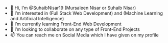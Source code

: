 - 👋 Hi, I’m @SuhaibNisar19 (Mursaleen Nisar or Suhaib Nisar)
- 👀 I’m interested in (Full Stack Web Development) and (Machine Learning and Artificial Intelligence)
- 🌱 I’m currently learning Front-End Web Development
- 💞️ I’m looking to collaborate on any type of Front-End Projects
- 📫 You can reach me on Social Media which I have given on my profile

<!---
SuhaibNisar19/SuhaibNisar19 is a ✨ special ✨ repository because its `README.md` (this file) appears on your GitHub profile.
You can click the Preview link to take a look at your changes.
--->
